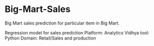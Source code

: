 # Big-Mart-Sales
Big Mart sales prediction for particular item in Big Mart.

Regression model for sales prediction
Platform: Analytics Vidhya
tool: Python
Domain: Retail/Sales and production
